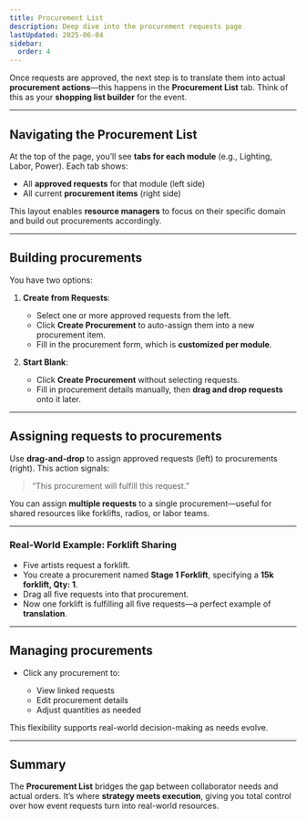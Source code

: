 ```yaml
---
title: Procurement List
description: Deep dive into the procurement requests page
lastUpdated: 2025-06-04
sidebar:
  order: 4
---
```


Once requests are approved, the next step is to translate them into actual **procurement actions**—this happens in the **Procurement List** tab. Think of this as your **shopping list builder** for the event.

---

## Navigating the Procurement List

At the top of the page, you’ll see **tabs for each module** (e.g., Lighting, Labor, Power). Each tab shows:

- All **approved requests** for that module (left side)
- All current **procurement items** (right side)

This layout enables **resource managers** to focus on their specific domain and build out procurements accordingly.

---

## Building procurements

You have two options:

1. **Create from Requests**:

   - Select one or more approved requests from the left.
   - Click **Create Procurement** to auto-assign them into a new procurement item.
   - Fill in the procurement form, which is **customized per module**.

2. **Start Blank**:

   - Click **Create Procurement** without selecting requests.
   - Fill in procurement details manually, then **drag and drop requests** onto it later.

---

## Assigning requests to procurements

Use **drag-and-drop** to assign approved requests (left) to procurements (right). This action signals:

> “This procurement will fulfill this request.”

You can assign **multiple requests** to a single procurement—useful for shared resources like forklifts, radios, or labor teams.

---

### Real-World Example: Forklift Sharing

- Five artists request a forklift.
- You create a procurement named **Stage 1 Forklift**, specifying a **15k forklift, Qty: 1**.
- Drag all five requests into that procurement.
- Now one forklift is fulfilling all five requests—a perfect example of **translation**.

---

## Managing procurements

- Click any procurement to:

  - View linked requests
  - Edit procurement details
  - Adjust quantities as needed

This flexibility supports real-world decision-making as needs evolve.

---

## Summary

The **Procurement List** bridges the gap between collaborator needs and actual orders. It’s where **strategy meets execution**, giving you total control over how event requests turn into real-world resources.

